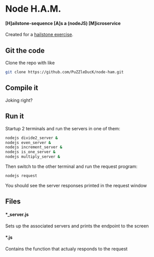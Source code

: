 
# Node H.A.M.
#### [H]ailstone-sequence [A]s a (nodeJS) [M]icroservice

Created for a [hailstone exercise](https://github.com/PuZZleDucK/node-ham/blob/master/hailstone.md).

## Git the code

Clone the repo with like
```bash
git clone https://github.com/PuZZleDucK/node-ham.git
```

## Compile it

Joking right?

## Run it

Startup 2 terminals and run the servers in one of them:

```bash
nodejs divide2_server &
nodejs even_server &
nodejs increment_server &
nodejs is_one_server &
nodejs multiply_server &
```

Then switch to the other terminal and run the request program:

```bash
nodejs request
```

You should see the server responses printed in the request window

## Files

#### *_server.js

Sets up the associated servers and prints the endpoint to the screen

#### *.js

Contains the function that actualy responds to the request


